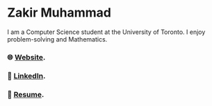 # Zakir Muhammad
I am a Computer Science student at the University of Toronto. I enjoy problem-solving and Mathematics.

### 🌐 [Website](https://zakirm.com).
### 📘 [LinkedIn](https://linkedin.com/in/zakir-m).
### 📜 [Resume](https://www.zakirm.com/resume).

<!--
![Floral Border Edited](https://github.com/Zakir-Muhammad/Zakir-Muhammad/assets/84191340/a8bdbc00-560a-4c98-81f7-49532a967853)
-->

<!--
**Zakir-Muhammad/Zakir-Muhammad** is a ✨ _special_ ✨ repository because its `README.md` (this file) appears on your GitHub profile.

Here are some ideas to get you started:

- 🔭 I’m currently working on ...
- 🌱 I’m currently learning ...
- 👯 I’m looking to collaborate on ...
- 🤔 I’m looking for help with ...
- 💬 Ask me about ...
- 📫 How to reach me: ...
- 😄 Pronouns: ...
- ⚡ Fun fact: ...
-->

